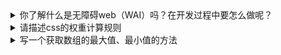 <details>
<summary>你了解什么是无障碍web（WAI）吗？在开发过程中要怎么做呢？</summary>

无障碍 web 是指能让视觉障碍的人也能根据屏幕阅读器的提示阅读网页。这一块只知道一个大致概念，国内使用较少（甚至还遇到过加了 title 被测试提 bug 的情况）

常见的有下面几点：
- 尽可能地使用语义化标签，如 <section>, <article> 等标签
- img 标签添加 alt
- button 或者按钮上添加 title
- 表单尽量使用 label for 可以和控件的 id 进行关联

</details>




<details>
<summary>请描述css的权重计算规则</summary>

## 权重值计算

| 选择器                         | 案例          | 权重值   |
| ------------------------------ | ------------- | -------- |
| !important                     | !important    | Infinity |
| 内联样式                       | style=".."    | 1000     |
| ID                             | #id           | 100      |
| class                          | .class        | 10       |
| 属性                           | [type='text'] | 10       |
| 伪类                           | :hover        | 10       |
| 标签                           | p             | 1        |
| 伪元素                         | ::first-line  | 1        |
| 相邻选择器、子代选择器、通配符 | * > +         | 0        |

比较规则：
- 1000>100。也就是说从左往右逐个等级比较，前一等级相等才往后比。
- 在权重相同的情况下，后面的样式会覆盖掉前面的样式。
- 继承属性没有权重值
- 通配符、子选择器、相邻选择器等的。虽然权值为0，但是也比继承的样式优先。
- ie6以上才支持important，并且尽量少用它。

</details>






<details>
<summary>写一个获取数组的最大值、最小值的方法</summary>

```javascript
Math.max.apply(Array,[25,62,91,78,34,62]) //  91
Math.min.apply(Array,[27,64,90,78,34,62]) // 27
```

</details>